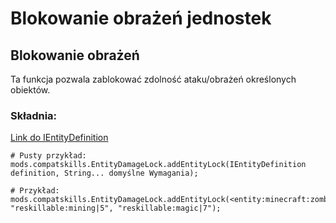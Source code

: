 # Blokowanie obrażeń jednostek

## Blokowanie obrażeń

Ta funkcja pozwala zablokować zdolność ataku/obrażeń określonych obiektów.

### Składnia:

[Link do IEntityDefinition](/Vanilla/Entities/IEntityDefinition/)

    # Pusty przykład:
    mods.compatskills.EntityDamageLock.addEntityLock(IEntityDefinition definition, String... domyślne Wymagania);
    
    # Przykład:
    mods.compatskills.EntityDamageLock.addEntityLock(<entity:minecraft:zombie>, "reskillable:mining|5", "reskillable:magic|7");